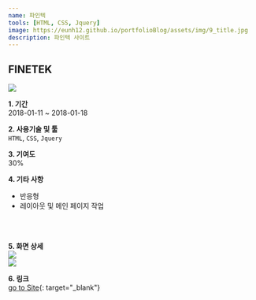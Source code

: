```yaml
---
name: 파인텍
tools: [HTML, CSS, Jquery]
image: https://eunh12.github.io/portfolioBlog/assets/img/9_title.jpg
description: 파인텍 사이트  
---
```


## FINETEK  
![](https://eunh12.github.io/portfolioBlog/assets/img/9_title.jpg)  
  
**1. 기간**   
2018-01-11 ~ 2018-01-18   
  
**2. 사용기술 및 툴**   
`HTML`, `CSS`, `Jquery`   
  
**3. 기여도**   
30%   
   
**4. 기타 사항**   
- 반응형     
- 레이아웃 및 메인 페이지 작업 
   
<br>    
<br>  

**5. 화면 상세**   
![](https://eunh12.github.io/portfolioBlog/assets/img/9_cont.jpg)  
![](https://eunh12.github.io/portfolioBlog/assets/img/9_cont2.jpg)  
  
  
**6. 링크**   
[go to Site](http://www.ifinetek.com/){: target="_blank"}